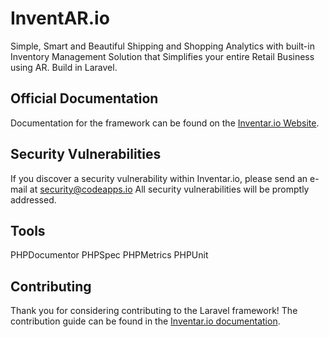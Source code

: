 # InventAR.io

Simple, Smart and Beautiful Shipping and Shopping Analytics with built-in Inventory Management Solution that Simplifies your entire Retail Business using AR. Build in Laravel.

## Official Documentation

Documentation for the framework can be found on the [Inventar.io Website](http://inventar.io/docs).

## Security Vulnerabilities
If you discover a security vulnerability within Inventar.io, please send an e-mail at security@codeapps.io All security vulnerabilities will be promptly addressed.

## Tools
PHPDocumentor
PHPSpec
PHPMetrics
PHPUnit

## Contributing
Thank you for considering contributing to the Laravel framework! The contribution guide can be found in the [Inventar.io documentation](http://inventar.io/docs/contributions).
